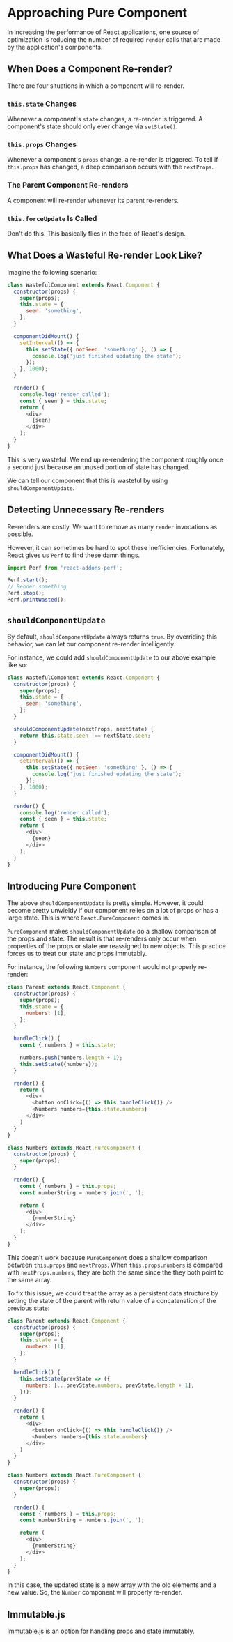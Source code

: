 # Approaching Pure Component

In increasing the performance of React applications, one source of optimization is reducing the number of required `render` calls that are made by the application's components.

## When Does a Component Re-render?

There are four situations in which a component will re-render.

### `this.state` Changes

Whenever a component's `state` changes, a re-render is triggered.
A component's state should only ever change via `setState()`.

### `this.props` Changes

Whenever a component's `props` change, a re-render is triggered.
To tell if `this.props` has changed, a deep comparison occurs with the `nextProps`.

### The Parent Component Re-renders

A component will re-render whenever its parent re-renders.

### `this.forceUpdate` Is Called

Don't do this.
This basically flies in the face of React's design.


## What Does a Wasteful Re-render Look Like?

Imagine the following scenario:

``` javascript
class WastefulComponent extends React.Component {
  constructor(props) {
    super(props);
    this.state = {
      seen: 'something',
    };
  }

  componentDidMount() {
    setInterval(() => {
      this.setState({ notSeen: 'something' }, () => {
        console.log('just finished updating the state');
      });
    }, 1000);
  }

  render() {
    console.log('render called');
    const { seen } = this.state;
    return (
      <div>
        {seen}
      </div>
    );
  }
}
```

This is very wasteful.
We end up re-rendering the component roughly once a second just because an unused portion of state has changed.

We can tell our component that this is wasteful by using `shouldComponentUpdate`.

## Detecting Unnecessary Re-renders

Re-renders are costly.
We want to remove as many `render` invocations as possible.

However, it can sometimes be hard to spot these inefficiencies.
Fortunately, React gives us `Perf` to find these damn things.

```javascript
import Perf from 'react-addons-perf';

Perf.start();
// Render something
Perf.stop();
Perf.printWasted();
```

## `shouldComponentUpdate`

By default, `shouldComponentUpdate` always returns `true`.
By overriding this behavior, we can let our component re-render intelligently.

For instance, we could add `shouldComponentUpdate` to our above example like so:

``` javascript
class WastefulComponent extends React.Component {
  constructor(props) {
    super(props);
    this.state = {
      seen: 'something',
    };
  }

  shouldComponentUpdate(nextProps, nextState) {
    return this.state.seen !== nextState.seen;
  }

  componentDidMount() {
    setInterval(() => {
      this.setState({ notSeen: 'something' }, () => {
        console.log('just finished updating the state');
      });
    }, 1000);
  }

  render() {
    console.log('render called');
    const { seen } = this.state;
    return (
      <div>
        {seen}
      </div>
    );
  }
}
```

## Introducing Pure Component

The above `shouldComponentUpdate` is pretty simple.
However, it could become pretty unwieldy if our component relies on a lot of props or has a large state.
This is where `React.PureComponent` comes in.

`PureComponent` makes `shouldComponentUpdate` do a shallow comparison of the props and state.
The result is that re-renders only occur when properties of the props or state are reassigned to new objects.
This practice forces us to treat our state and props immutably.

For instance, the following `Numbers` component would not properly re-render:

```javascript
class Parent extends React.Component {
  constructor(props) {
    super(props);
    this.state = {
      numbers: [1],
    };
  }

  handleClick() {
    const { numbers } = this.state;

    numbers.push(numbers.length + 1);
    this.setState({numbers});
  }

  render() {
    return (
      <div>
        <button onClick={() => this.handleClick()} />
        <Numbers numbers={this.state.numbers}
      </div>
    )
  }
}

class Numbers extends React.PureComponent {
  constructor(props) {
    super(props);
  }

  render() {
    const { numbers } = this.props;
    const numberString = numbers.join(', ');

    return (
      <div>
        {numberString}
      </div>
    );
  }
}
```

This doesn't work because `PureComponent` does a shallow comparison between `this.props` and `nextProps`.
When `this.props.numbers` is compared with `nextProps.numbers`, they are both the same since the they both point to the same array.

To fix this issue, we could treat the array as a persistent data structure by setting the state of the parent with return value of a concatenation of the previous state:

```javascript
class Parent extends React.Component {
  constructor(props) {
    super(props);
    this.state = {
      numbers: [1],
    };
  }

  handleClick() {
    this.setState(prevState => ({
      numbers: [...prevState.numbers, prevState.length + 1],
    }));
  }

  render() {
    return (
      <div>
        <button onClick={() => this.handleClick()} />
        <Numbers numbers={this.state.numbers}
      </div>
    )
  }
}

class Numbers extends React.PureComponent {
  constructor(props) {
    super(props);
  }

  render() {
    const { numbers } = this.props;
    const numberString = numbers.join(', ');

    return (
      <div>
        {numberString}
      </div>
    );
  }
}
```

In this case, the updated state is a new array with the old elements and a new value.
So, the `Number` component will properly re-render.

## Immutable.js

[Immutable.js] is an option for handling props and state immutably.

[Immutable.js]: https://facebook.github.io/immutable-js/
